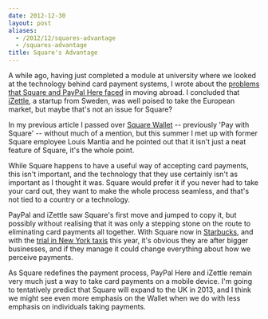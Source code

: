 ```yaml
---
date: 2012-12-30
layout: post
aliases:
  - /2012/12/squares-advantage
  - /squares-advantage
title: Square's Advantage
---
```


A while ago, having just completed a module at university where we looked at the technology behind card payment systems, I wrote about the [problems that Square and PayPal Here faced](/blog/articles/2012-05-09-the-problem-with-square-and-paypal-here.html) in moving abroad. I concluded that [iZettle](http://izettle.com/), a startup from Sweden, was well poised to take the European market, but maybe that's not an issue for Square?

In my previous article I passed over [Square Wallet](https://squareup.com/wallet) -- previously 'Pay with Square' -- without much of a mention, but this summer I met up with former Square employee Louis Mantia and he pointed out that it isn't just a neat feature of Square, it's the whole point.

While Square happens to have a useful way of accepting card payments, this isn't important, and the technology that they use certainly isn't as important as I thought it was. Square would prefer it if you never had to take your card out, they want to make the whole process seamless, and that's not tied to a country or a technology.

PayPal and iZettle saw Square's first move and jumped to copy it, but possibly without realising that it was only a stepping stone on the route to eliminating card payments all together. With Square now in [Starbucks](https://squareup.com/news/releases/2012/starbucks-offers-square-wallet-beginning-today), and with the [trial in New York taxis](http://bits.blogs.nytimes.com/2012/03/06/with-new-hardware-square-begins-taxi-rollout/) this year, it's obvious they are after bigger businesses, and if they manage it could change everything about how we perceive payments.

As Square redefines the payment process, PayPal Here and iZettle remain very much just a way to take card payments on a mobile device. I'm going to tentatively predict that Square will expand to the UK in 2013, and I think we might see even more emphasis on the Wallet when we do with less emphasis on individuals taking payments.
